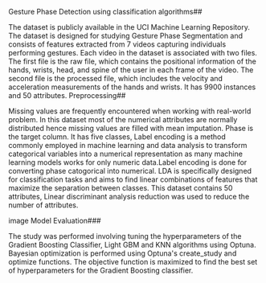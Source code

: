 Gesture Phase Detection using classification algorithms##

The dataset is publicly available in the UCI Machine Learning Repository. The dataset is designed for studying Gesture Phase Segmentation and consists of features extracted from 7 videos capturing individuals performing gestures. Each video in the dataset is associated with two files. The first file is the raw file, which contains the positional information of the hands, wrists, head, and spine of the user in each frame of the video. The second file is the processed file, which includes the velocity and acceleration measurements of the hands and wrists. It has 9900 instances and 50 attributes.
Preprocessing##

Missing values are frequently encountered when working with real-world problem. In this dataset most of the numerical attributes are normally distributed hence missing values are filled with mean imputation. Phase is the target column. It has five classes, Label encoding is a method commonly employed in machine learning and data analysis to transform categorical variables into a numerical representation as many machine learning models works for only numeric data.Label encoding is done for converting phase catogorical into numerical. LDA is specifically designed for classification tasks and aims to find linear combinations of features that maximize the separation between classes. This dataset contains 50 attributes, Linear discriminant analysis reduction was used to reduce the number of attributes.

image
Model Evaluation###

The study was performed involving tuning the hyperparameters of the Gradient Boosting Classifier, Light GBM and KNN algorithms using Optuna. Bayesian optimization is performed using Optuna's create_study and optimize functions. The objective function is maximized to find the best set of hyperparameters for the Gradient Boosting classifier.
